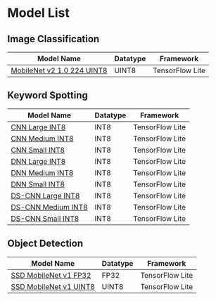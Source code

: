 # Model List
## Image Classification
| Model Name |  Datatype  |  Framework |
|-----------------|---------|--------------|
| [MobileNet v2 1.0 224 UINT8](models/image_classification/mobilenet_v2_1.0_224/tflite_uint8) | UINT8 | TensorFlow Lite |

## Keyword Spotting
| Model Name |  Datatype  |  Framework |
|-----------------|---------|--------------|
| [CNN Large INT8](models/keyword_spotting/cnn_large/tflite_int8) | INT8 | TensorFlow Lite |
| [CNN Medium INT8](models/keyword_spotting/cnn_medium/tflite_int8) | INT8 | TensorFlow Lite |
| [CNN Small INT8](models/keyword_spotting/cnn_small/tflite_int8) | INT8 | TensorFlow Lite |
| [DNN Large INT8](models/keyword_spotting/dnn_large/tflite_int8) | INT8 | TensorFlow Lite |
| [DNN Medium INT8](models/keyword_spotting/dnn_medium/tflite_int8) | INT8 | TensorFlow Lite |
| [DNN Small INT8](models/keyword_spotting/dnn_small/tflite_int8) | INT8 | TensorFlow Lite |
| [DS-CNN Large INT8](models/keyword_spotting/ds_cnn_large/tflite_int8) | INT8 | TensorFlow Lite |
| [DS-CNN Medium INT8](models/keyword_spotting/ds_cnn_medium/tflite_int8) | INT8 | TensorFlow Lite |
| [DS-CNN Small INT8](models/keyword_spotting/ds_cnn_small/tflite_int8) | INT8 | TensorFlow Lite |

## Object Detection
| Model Name |  Datatype  |  Framework |
|-----------------|---------|--------------|
| [SSD MobileNet v1 FP32](models/object_detection/ssd_mobilenet_v1/tflite_fp32) | FP32 | TensorFlow Lite |
| [SSD MobileNet v1 UINT8](models/object_detection/ssd_mobilenet_v1/tflite_uint8) | UINT8 | TensorFlow Lite |
